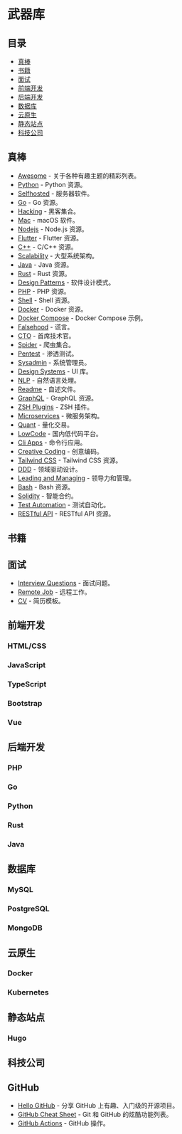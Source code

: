 # 武器库

## 目录

- [真棒](#真棒)
- [书籍](#书籍)
- [面试](#面试)
- [前端开发](#前端开发)
- [后端开发](#后端开发)
- [数据库](#数据库)
- [云原生](#云原生)
- [静态站点](#静态站点)
- [科技公司](#科技公司)

## 真棒

- [Awesome](https://github.com/sindresorhus/awesome#readme) - 关于各种有趣主题的精彩列表。
- [Python](https://github.com/vinta/awesome-python#readme) - Python 资源。
- [Selfhosted](https://github.com/awesome-selfhosted/awesome-selfhosted#readme) - 服务器软件。
- [Go](https://github.com/avelino/awesome-go#readme) - Go 资源。
- [Hacking](https://github.com/Hack-with-Github/Awesome-Hacking#readme) - 黑客集合。
- [Mac](https://github.com/jaywcjlove/awesome-mac#readme) - macOS 软件。
- [Nodejs](https://github.com/sindresorhus/awesome-nodejs#readme) - Node.js 资源。
- [Flutter](https://github.com/Solido/awesome-flutter#readme) - Flutter 资源。
- [C++](https://github.com/fffaraz/awesome-cpp#readme) - C/C++ 资源。
- [Scalability](https://github.com/binhnguyennus/awesome-scalability#readme) - 大型系统架构。
- [Java](https://github.com/akullpp/awesome-java#readme) - Java 资源。
- [Rust](https://github.com/rust-unofficial/awesome-rust#readme) - Rust 资源。
- [Design Patterns](https://github.com/DovAmir/awesome-design-patterns#readme) - 软件设计模式。
- [PHP](https://github.com/ziadoz/awesome-php#readme) - PHP 资源。
- [Shell](https://github.com/alebcay/awesome-shell#readme) - Shell 资源。
- [Docker](https://github.com/veggiemonk/awesome-docker#readme) - Docker 资源。
- [Docker Compose](https://github.com/docker/awesome-compose#readme) - Docker Compose 示例。
- [Falsehood](https://github.com/kdeldycke/awesome-falsehood#readme) - 谎言。
- [CTO](https://github.com/kuchin/awesome-cto#readme) - 首席技术官。
- [Spider](https://github.com/facert/awesome-spider#readme) - 爬虫集合。
- [Pentest](https://github.com/enaqx/awesome-pentest#readme) - 渗透测试。
- [Sysadmin](https://github.com/awesome-foss/awesome-sysadmin#readme) - 系统管理员。
- [Design Systems](https://github.com/alexpate/awesome-design-systems#readme) - UI 库。
- [NLP](https://github.com/keon/awesome-nlp#readme) - 自然语言处理。
- [Readme](https://github.com/matiassingers/awesome-readme#readme) - 自述文件。
- [GraphQL](https://github.com/chentsulin/awesome-graphql#readme) - GraphQL 资源。
- [ZSH Plugins](https://github.com/unixorn/awesome-zsh-plugins#readme) - ZSH 插件。
- [Microservices](https://github.com/mfornos/awesome-microservices#readme) - 微服务架构。
- [Quant](https://github.com/wilsonfreitas/awesome-quant#readme) - 量化交易。
- [LowCode](https://github.com/taowen/awesome-lowcode#readme) - 国内低代码平台。
- [Cli Apps](https://github.com/agarrharr/awesome-cli-apps#readme) - 命令行应用。
- [Creative Coding](https://github.com/terkelg/awesome-creative-coding#readme) - 创意编码。
- [Tailwind CSS](https://github.com/aniftyco/awesome-tailwindcss#readme) - Tailwind CSS 资源。
- [DDD](https://github.com/heynickc/awesome-ddd#readme) - 领域驱动设计。
- [Leading and Managing](https://github.com/LappleApple/awesome-leading-and-managing#readme) - 领导力和管理。
- [Bash](https://github.com/awesome-lists/awesome-bash#readme) - Bash 资源。
- [Solidity](https://github.com/bkrem/awesome-solidity#readme) - 智能合约。
- [Test Automation](https://github.com/atinfo/awesome-test-automation#readme) - 测试自动化。
- [RESTful API](https://github.com/marmelab/awesome-rest#readme) - RESTful API 资源。

## 书籍

## 面试

- [Interview Questions](https://github.com/DopplerHQ/awesome-interview-questions#readme) - 面试问题。
- [Remote Job](https://github.com/lukasz-madon/awesome-remote-job#readme) - 远程工作。
- [CV](https://github.com/posquit0/Awesome-CV#readme) - 简历模板。

## 前端开发

### HTML/CSS

### JavaScript

### TypeScript

### Bootstrap

### Vue

## 后端开发

### PHP

### Go

### Python

### Rust

### Java

## 数据库

### MySQL

### PostgreSQL

### MongoDB

## 云原生

### Docker

### Kubernetes

## 静态站点

### Hugo

## 科技公司

## GitHub

- [Hello GitHub](https://github.com/521xueweihan/HelloGitHub#readme) - 分享 GitHub 上有趣、入门级的开源项目。
- [GitHub Cheat Sheet](https://github.com/tiimgreen/github-cheat-sheet#readme) - Git 和 GitHub 的炫酷功能列表。
- [GitHub Actions](https://github.com/sdras/awesome-actions#readme) - GitHub 操作。
